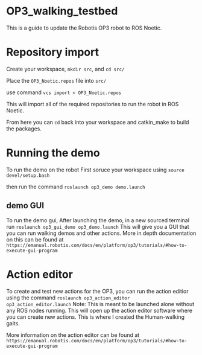 # OP3_walking_testbed
This is a guide to update the Robotis OP3 robot to ROS Noetic.

# Repository import
Create your workspace, `mkdir src`, and `cd src/`

Place the `OP3_Noetic.repos` file into `src/`

use command `vcs import < OP3_Noetic.repos`

This will import all of the required repositories to run the robot in ROS Noetic.

From here you can `cd` back into your workspace and catkin_make to build the packages.

# Running the demo
To run the demo on the robot
First soruce your workspace using `source devel/setup.bash`

then run the command `roslaunch op3_demo demo.launch`

## demo GUI
To run the demo gui, After launching the demo, in a new sourced terminal run `roslaunch op3_gui_demo op3_demo.launch`
This will give you a GUI that you can run walking demos and other actions.
More in depth documentation on this can be found at `https://emanual.robotis.com/docs/en/platform/op3/tutorials/#how-to-execute-gui-program`

# Action editor
To create and test new actions for the OP3, you can run the action editior using the command `roslaunch op3_action_editor op3_action_editor.launch`
Note: This is meant to be launched alone without any ROS nodes running.
This will open up the action editor software where you can create new actions. This is where I created the Human-walking gaits.

More information on the action editor can be found at `https://emanual.robotis.com/docs/en/platform/op3/tutorials/#how-to-execute-gui-program`

